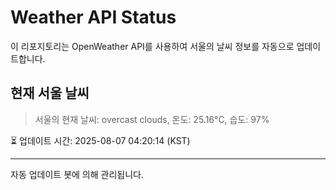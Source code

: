 
# Weather API Status

이 리포지토리는 OpenWeather API를 사용하여 서울의 날씨 정보를 자동으로 업데이트합니다.

## 현재 서울 날씨
> 서울의 현재 날씨: overcast clouds, 온도: 25.16°C, 습도: 97%

⏳ 업데이트 시간: 2025-08-07 04:20:14 (KST)

---
자동 업데이트 봇에 의해 관리됩니다.
